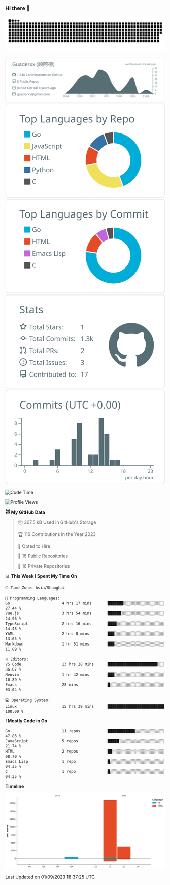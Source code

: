 ### Hi there 👋

<picture>
  <source media="(prefers-color-scheme: dark)" srcset="https://raw.githubusercontent.com/Guaderxx/Guaderxx/output/github-snake-dark.svg">
  <source media="(prefers-color-scheme: light)" srcset="https://raw.githubusercontent.com/Guaderxx/Guaderxx/output/github-snake.svg">
  <img alt="github-snake" src="https://raw.githubusercontent.com/Guaderxx/Guaderxx/output/github-snake.svg">
</picture>

<div align="center">


![](https://raw.githubusercontent.com/Guaderxx/Guaderxx/main/profile-summary-card-output/default/0-profile-details.svg)
![](https://raw.githubusercontent.com/Guaderxx/Guaderxx/main/profile-summary-card-output/default/1-repos-per-language.svg)
![](https://raw.githubusercontent.com/Guaderxx/Guaderxx/main/profile-summary-card-output/default/2-most-commit-language.svg)
![](https://raw.githubusercontent.com/Guaderxx/Guaderxx/main/profile-summary-card-output/default/3-stats.svg)
![](https://raw.githubusercontent.com/Guaderxx/Guaderxx/main/profile-summary-card-output/default/4-productive-time.svg)


</div>

<!--START_SECTION:waka-->
![Code Time](http://img.shields.io/badge/Code%20Time-206%20hrs%2025%20mins-blue)

![Profile Views](http://img.shields.io/badge/Profile%20Views-0-blue)

**🐱 My GitHub Data** 

> 📦 307.5 kB Used in GitHub's Storage 
 > 
> 🏆 116 Contributions in the Year 2023
 > 
> 💼 Opted to Hire
 > 
> 📜 16 Public Repositories 
 > 
> 🔑 16 Private Repositories 
 > 
📊 **This Week I Spent My Time On** 

```text
🕑︎ Time Zone: Asia/Shanghai

💬 Programming Languages: 
Go                       4 hrs 17 mins       ███████░░░░░░░░░░░░░░░░░░   27.44 % 
Vue.js                   3 hrs 54 mins       ██████░░░░░░░░░░░░░░░░░░░   24.96 % 
TypeScript               2 hrs 16 mins       ████░░░░░░░░░░░░░░░░░░░░░   14.48 % 
YAML                     2 hrs 8 mins        ███░░░░░░░░░░░░░░░░░░░░░░   13.65 % 
Markdown                 1 hr 51 mins        ███░░░░░░░░░░░░░░░░░░░░░░   11.89 % 

🔥 Editors: 
VS Code                  13 hrs 28 mins      ██████████████████████░░░   86.07 % 
Neovim                   1 hr 42 mins        ███░░░░░░░░░░░░░░░░░░░░░░   10.89 % 
Emacs                    28 mins             █░░░░░░░░░░░░░░░░░░░░░░░░   03.04 % 

💻 Operating System: 
Linux                    15 hrs 39 mins      █████████████████████████   100.00 % 
```

**I Mostly Code in Go** 

```text
Go                       11 repos            ████████████░░░░░░░░░░░░░   47.83 % 
JavaScript               5 repos             █████░░░░░░░░░░░░░░░░░░░░   21.74 % 
HTML                     2 repos             ██░░░░░░░░░░░░░░░░░░░░░░░   08.70 % 
Emacs Lisp               1 repo              █░░░░░░░░░░░░░░░░░░░░░░░░   04.35 % 
C                        1 repo              █░░░░░░░░░░░░░░░░░░░░░░░░   04.35 % 
```



**Timeline**

![Lines of Code chart](https://raw.githubusercontent.com/Guaderxx/Guaderxx/main/assets/bar_graph.png)


 Last Updated on 01/09/2023 18:37:25 UTC
<!--END_SECTION:waka-->
